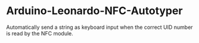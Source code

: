 # Arduino-Leonardo-NFC-Autotyper
Automatically send a string as keyboard input when the correct UID number is read by the NFC module.

